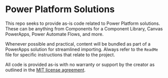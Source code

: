 # Power Platform Solutions

This repo seeks to provide as-is code related to Power Platform solutions. These can be anything from Components for a Component Library, Canvas PowerApps, Power Automate Flows, and more. 

Whenever possible and practical, content will be bundled as part of a PowerApps solution for streamlined importing. Always refer to the `ReadMe` file for specific instructions that relate to the project.

All code is provided as-is with no warranty or support by the creator as outlined in the [MIT license agreement](https://opensource.org/licenses/MIT).
